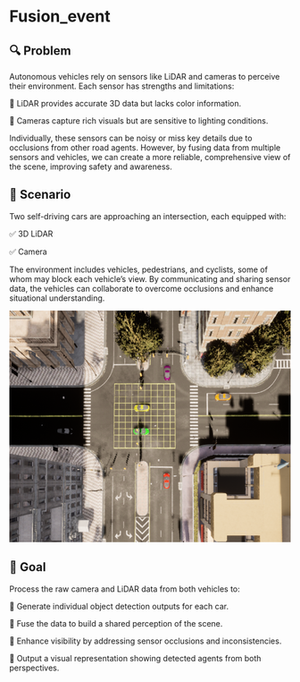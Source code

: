 # Fusion_event


## 🔍 Problem

Autonomous vehicles rely on sensors like LiDAR and cameras to perceive their environment. Each sensor has strengths and limitations:

🔹 LiDAR provides accurate 3D data but lacks color information.

🔹 Cameras capture rich visuals but are sensitive to lighting conditions.


Individually, these sensors can be noisy or miss key details due to occlusions from other road agents. However, by fusing data from multiple sensors and vehicles, we can create a more reliable, comprehensive view of the scene, improving safety and awareness.

## 🚦 Scenario

Two self-driving cars are approaching an intersection, each equipped with:


✅ 3D LiDAR

✅ Camera

The environment includes vehicles, pedestrians, and cyclists, some of whom may block each vehicle’s view. By communicating and sharing sensor data, the vehicles can collaborate to overcome occlusions and enhance situational understanding.

![scene](/images/scene.png)

## 🎯 Goal

Process the raw camera and LiDAR data from both vehicles to:


🔹 Generate individual object detection outputs for each car.

🔹 Fuse the data to build a shared perception of the scene.

🔹 Enhance visibility by addressing sensor occlusions and inconsistencies.

🔹 Output a visual representation showing detected agents from both perspectives.
